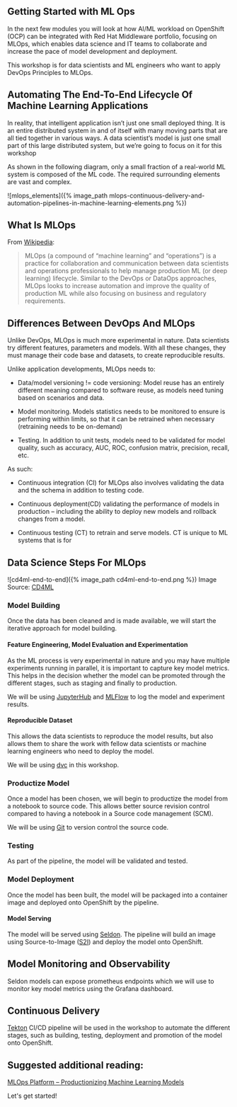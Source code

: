 ## Getting Started with ML Ops

In the next few modules you will look at how AI/ML workload on OpenShift (OCP) can be integrated with Red Hat Middleware portfolio, focusing on MLOps, which enables data science and IT teams to collaborate and increase the pace of model development and deployment.

This workshop is for data scientists and ML engineers who want to apply DevOps Principles to MLOps. 

## Automating The End-To-End Lifecycle Of Machine Learning Applications

In reality, that intelligent application isn’t just one small deployed thing. It is an entire distributed system in and of itself with many moving parts that are all tied together in various ways. A data scientist’s model is just one small part of this large distributed system, but we’re going to focus on it for this workshop

As shown in the following diagram, only a small fraction of a real-world ML system is composed of the ML code. The required surrounding elements are vast and complex.

![mlops_elements]({% image_path mlops-continuous-delivery-and-automation-pipelines-in-machine-learning-elements.png %}) 

## What Is MLOps

From [Wikipedia](https://en.wikipedia.org/wiki/MLOps):

>MLOps (a compound of “machine learning” and “operations”) is a practice for collaboration and communication between data scientists and operations professionals to help manage production ML (or deep learning) lifecycle. Similar to the DevOps or DataOps approaches, MLOps looks to increase automation and improve the quality of production ML while also focusing on business and regulatory requirements. 

## Differences Between DevOps And MLOps

 Unlike DevOps, MLOps is much more experimental in nature. Data scientists try different features, parameters and models. With all these changes, they must manage their code base and datasets, to create reproducible results.

Unlike application developments, MLOps needs to:

* Data/model versioning != code versioning: Model reuse has an entirely different meaning compared to software reuse, as models need tuning based on scenarios and data.

* Model monitoring. Models statistics needs to be monitored to ensure is performing within limits, so that it can be retrained when necessary (retraining needs to be on-demand) 

* Testing. In addition to unit tests, models need to be validated for model quality, such as accuracy, AUC, ROC, confusion matrix, precision, recall, etc. 

As such:

* Continuous integration (CI) for MLOps also involves validating the data and the schema in addition to testing code.

* Continuous deployment(CD) validating the performance of models in production – including the ability to deploy new models and rollback changes from a model.

* Continuous testing (CT) to retrain and serve models. CT is unique to ML systems that is for 

## Data Science Steps For MLOps

![cd4ml-end-to-end]({% image_path cd4ml-end-to-end.png %}) 
Image Source: [CD4ML](https://martinfowler.com/articles/cd4ml.html#TestingAndQualityInMachineLearning)



### Model Building
Once the data has been cleaned and is made available, we will start the iterative approach for model building. 

#### Feature Engineering, Model Evaluation and Experimentation

As the ML process is very experimental in nature and you may have multiple experiments running in parallel, it is important to capture key model metrics. This helps in the decision whether the model can be promoted through the different stages, such as staging and finally to production. 

We will be using [JupyterHub](https://jupyter.org/hub) and [MLFlow](https://www.mlflow.org/) to log the model and experiment results. 

#### Reproducible Dataset

This allows the data scientists to reproduce the model results, but also allows them to share the work with fellow data scientists or machine learning engineers who need to deploy the model.

We will be using [dvc](https://dvc.org/) in this workshop. 

### Productize Model

Once a model has been chosen, we will begin to productize the model from a notebook to source code. This allows better source revision control compared to having a notebook in a Source code management (SCM). 

We will be using [Git](https://git-scm.com/book/en/v2/Getting-Started-What-is-Git%3F) to version control the source code. 

### Testing 

As part of the pipeline, the model will be validated and tested. 

### Model Deployment

Once the model has been built, the model will be packaged into a container image and deployed onto OpenShift by the pipeline. 

#### Model Serving

The model will be served using [Seldon](https://www.seldon.io/). The pipeline will build an image using Source-to-Image ([S2I](https://github.com/openshift/source-to-image)) and deploy the model onto OpenShift. 

## Model Monitoring and Observability

Seldon models can expose prometheus endpoints which we will use to monitor key model metrics using the Grafana dashboard. 

## Continuous Delivery 

[Tekton](https://tekton.dev/) CI/CD pipeline will be used in the workshop to automate the different stages, such as building, testing, deployment and promotion of the model onto OpenShift. 

## Suggested additional reading:
[MLOps Platform – Productionizing Machine Learning Models](https://www.xenonstack.com/blog/mlops/)


Let's get started!


